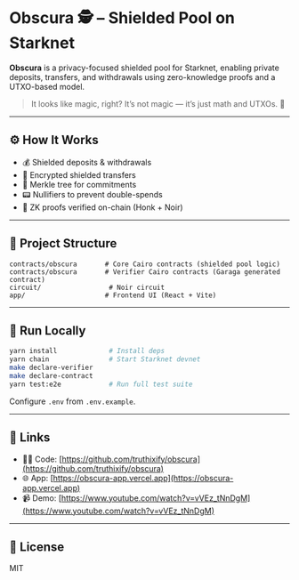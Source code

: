 # Obscura 🕵️ – Shielded Pool on Starknet

**Obscura** is a privacy-focused shielded pool for Starknet, enabling private deposits, transfers, and withdrawals using zero-knowledge proofs and a UTXO-based model.

> It looks like magic, right?
> It’s not magic — it’s just math and UTXOs. 🧠

---

## ⚙️ How It Works

* 💰 Shielded deposits & withdrawals
* 🔐 Encrypted shielded transfers
* 🌳 Merkle tree for commitments
* 📟 Nullifiers to prevent double-spends
* 🔎 ZK proofs verified on-chain (Honk + Noir)

---

## 🐂️ Project Structure

```
contracts/obscura       # Core Cairo contracts (shielded pool logic)
contracts/obscura       # Verifier Cairo contracts (Garaga generated contract)
circuit/                 # Noir circuit
app/                    # Frontend UI (React + Vite)
```

---

## 🧪 Run Locally

```bash
yarn install             # Install deps
yarn chain               # Start Starknet devnet
make declare-verifier
make declare-contract
yarn test:e2e            # Run full test suite
```

Configure `.env` from `.env.example`.

---

## 🔗 Links
- 🧑‍💻 Code: [https://github.com/truthixify/obscura](https://github.com/truthixify/obscura)
- 🌐 App: [https://obscura-app.vercel.app](https://obscura-app.vercel.app)
- 📹 Demo: [https://www.youtube.com/watch?v=vVEz_tNnDgM](https://www.youtube.com/watch?v=vVEz_tNnDgM)

---

## 🪪 License

MIT
